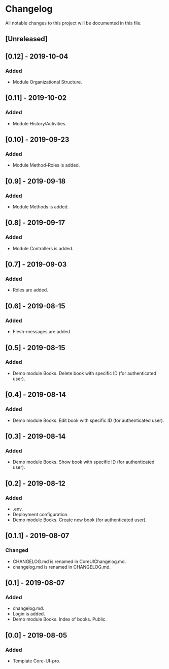# Changelog
All notable changes to this project will be documented in this file.

## [Unreleased]

## [0.12] - 2019-10-04
### Added
- Module Organizational Structure.

## [0.11] - 2019-10-02
### Added
- Module History/Activities.

## [0.10] - 2019-09-23
### Added
- Module Method-Roles is added.

## [0.9] - 2019-09-18
### Added
- Module Methods is added.

## [0.8] - 2019-09-17
### Added
- Module Controllers is added.

## [0.7] - 2019-09-03
### Added
- Roles are added.

## [0.6] - 2019-08-15
### Added
- Flesh-messages are added.

## [0.5] - 2019-08-15
### Added
- Demo module Books. Delete book with specific ID (for authenticated user).

## [0.4] - 2019-08-14
### Added
- Demo module Books. Edit book with specific ID (for authenticated user).

## [0.3] - 2019-08-14
### Added
- Demo module Books. Show book with specific ID (for authenticated user).

## [0.2] - 2019-08-12
### Added
- .env.
- Deployment configuration.
- Demo module Books. Create new book (for authenticated user).

## [0.1.1] - 2019-08-07
### Changed
- CHANGELOG.md is renamed in CoreUIChangelog.md.
- changelog.md is renamed in CHANGELOG.md.

## [0.1] - 2019-08-07
### Added
- changelog.md.
- Login is added.
- Demo module Books. Index of books. Public.

## [0.0] - 2019-08-05
### Added
- Template Core-UI-pro.
